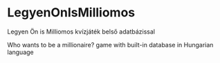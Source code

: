 # LegyenOnIsMilliomos
Legyen Ön is Milliomos kvízjáték belső adatbázissal

Who wants to be a millionaire? game with built-in database in Hungarian language
